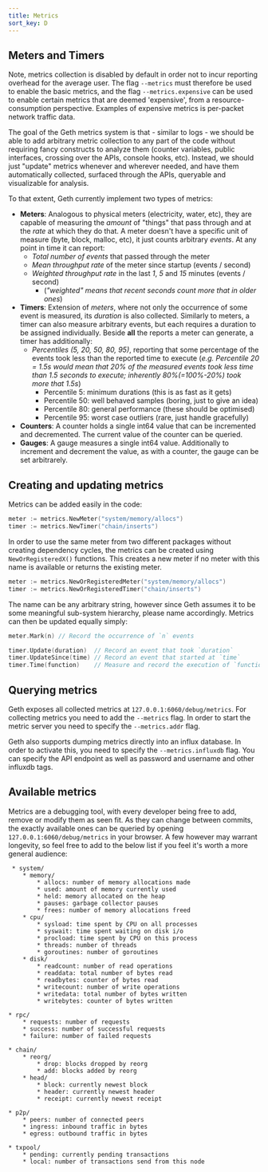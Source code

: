 ```yaml
---
title: Metrics
sort_key: D
---
```


## Meters and Timers

Note, metrics collection is disabled by default in order not to incur reporting overhead for the average user. The flag `--metrics` must therefore be used to enable the basic metrics, and the flag `--metrics.expensive` can be used to enable certain metrics that are deemed 'expensive', from a resource-consumption perspective. Examples of expensive metrics is per-packet network traffic data.

The goal of the Geth metrics system is that - similar to logs - we should be able to add arbitrary metric collection to any part of the code without requiring fancy constructs to analyze them (counter variables, public interfaces, crossing over the APIs, console hooks, etc). Instead, we should just "update" metrics whenever and wherever needed, and have them automatically collected, surfaced through the APIs, queryable and visualizable for analysis.

To that extent, Geth currently implement two types of metrics:
 * **Meters**: Analogous to physical meters (electricity, water, etc), they are capable of measuring the *amount* of "things" that pass through and at the *rate* at which they do that. A meter doesn't have a specific unit of measure (byte, block, malloc, etc), it just counts arbitrary *events*. At any point in time it can report:
   * *Total number of events* that passed through the meter
   * *Mean throughput rate* of the meter since startup (events / second)
   * *Weighted throughput rate* in the last *1*, *5* and *15* minutes (events / second)
     * (*"weighted" means that recent seconds count more that in older ones*)
 * **Timers**: Extension of *meters*, where not only the occurrence of some event is measured, its *duration* is also collected. Similarly to meters, a timer can also measure arbitrary events, but each requires a duration to be assigned individually. Beside **all** the reports a meter can generate, a timer has additionally:
   * *Percentiles (5, 20, 50, 80, 95)*, reporting that some percentage of the events took less than the reported time to execute (*e.g. Percentile 20 = 1.5s would mean that 20% of the measured events took less time than 1.5 seconds to execute; inherently 80%(=100%-20%) took more that 1.5s*)
     * Percentile 5: minimum durations (this is as fast as it gets)
     * Percentile 50: well behaved samples (boring, just to give an idea)
     * Percentile 80: general performance (these should be optimised)
     * Percentile 95: worst case outliers (rare, just handle gracefully)
 * **Counters**: A counter holds a single int64 value that can be incremented and decremented. The current value of the counter can be queried.
 * **Gauges**: A gauge measures a single int64 value. Additionally to increment and decrement the value, as with a counter, the gauge can be set arbitrarely.

## Creating and updating metrics

Metrics can be added easily in the code:

```go
meter := metrics.NewMeter("system/memory/allocs")
timer := metrics.NewTimer("chain/inserts")
```

In order to use the same meter from two different packages without creating dependency cycles, the metrics can be created using `NewOrRegisteredX()` functions.
This creates a new meter if no meter with this name is available or returns the existing meter.

```go
meter := metrics.NewOrRegisteredMeter("system/memory/allocs")
timer := metrics.NewOrRegisteredTimer("chain/inserts")
```

The name can be any arbitrary string, however since Geth assumes it to be some meaningful sub-system hierarchy, please name accordingly. Metrics can then be updated equally simply:

```go
meter.Mark(n) // Record the occurrence of `n` events

timer.Update(duration)  // Record an event that took `duration`
timer.UpdateSince(time) // Record an event that started at `time`
timer.Time(function)    // Measure and record the execution of `function`
```

## Querying metrics

Geth exposes all collected metrics at `127.0.0.1:6060/debug/metrics`. 
For collecting metrics you need to add the `--metrics` flag. In order to start the metric server you need to specify the `--metrics.addr` flag. 

Geth also supports dumping metrics directly into an influx database. In order to activate this, you need to specify the `--metrics.influxdb` flag. You can specify the API endpoint as well as password and username and other influxdb tags.


## Available metrics

Metrics are a debugging tool, with every developer being free to add, remove or modify them as seen fit. As they can change between commits, the exactly available ones can be queried by opening `127.0.0.1:6060/debug/metrics` in your browser. A few however may warrant longevity, so feel free to add to the below list if you feel it's worth a more general audience:

```
 * system/
    * memory/
        * allocs: number of memory allocations made
        * used: amount of memory currently used
        * held: memory allocated on the heap
        * pauses: garbage collector pauses
        * frees: number of memory allocations freed
    * cpu/
        * sysload: time spent by CPU on all processes
        * syswait: time spent waiting on disk i/o
        * procload: time spent by CPU on this process
        * threads: number of threads
        * goroutines: number of goroutines
    * disk/
        * readcount: number of read operations
        * readdata: total number of bytes read
        * readbytes: counter of bytes read
        * writecount: number of write operations
        * writedata: total number of bytes written
        * writebytes: counter of bytes written

* rpc/
    * requests: number of requests
    * success: number of successful requests
    * failure: number of failed requests

* chain/
    * reorg/
        * drop: blocks dropped by reorg
        * add: blocks added by reorg
    * head/
        * block: currently newest block
        * header: currently newest header
        * receipt: currently newest receipt

* p2p/
    * peers: number of connected peers
    * ingress: inbound traffic in bytes
    * egress: outbound traffic in bytes

* txpool/
    * pending: currently pending transactions
    * local: number of transactions send from this node
```
